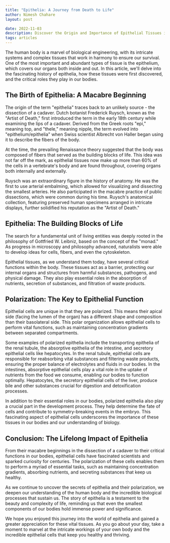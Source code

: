 ```yaml
---
title: "Epithelia: A Journey from Death to Life"
author: Nimesh Chahare
layout: post

date: 2022-11-03
description: Discover the Origin and Importance of Epithelial Tissues in Our Bodies
tags: articles
---
```


The human body is a marvel of biological engineering, with its intricate systems and complex tissues that work in harmony to ensure our survival. One of the most important and abundant types of tissue is the epithelium, which covers our organs both inside and out. In this article, we'll delve into the fascinating history of epithelia, how these tissues were first discovered, and the critical roles they play in our bodies.

## The Birth of Epithelia: A Macabre Beginning

The origin of the term "epithelia" traces back to an unlikely source - the dissection of a cadaver. Dutch botanist Frederick Ruysch, known as the "Artist of Death," first introduced the term in the early 18th century while examining the lips of a cadaver. Derived from the Greek roots "epi," meaning top, and "thele," meaning nipple, the term evolved into "epithelium/epithelia" when Swiss scientist Albrecht von Haller began using it to describe the fibers of the body.

At the time, the prevailing Renaissance theory suggested that the body was composed of fibers that served as the building blocks of life. This idea was not far off the mark, as epithelial tissues now make up more than 60% of the cells in a vertebrate's body and are found throughout, covering organs both internally and externally.

Ruysch was an extraordinary figure in the history of anatomy. He was the first to use arterial embalming, which allowed for visualizing and dissecting the smallest arteries. He also participated in the macabre practice of public dissections, which were common during his time. Ruysch's anatomical collection, featuring preserved human specimens arranged in intricate displays, further solidified his reputation as the "Artist of Death."

## Epithelia: The Building Blocks of Life

The search for a fundamental unit of living entities was deeply rooted in the philosophy of Gottfried W. Leibniz, based on the concept of the "monad." As progress in microscopy and philosophy advanced, naturalists were able to develop ideas for cells, fibers, and even the cytoskeleton.

Epithelial tissues, as we understand them today, have several critical functions within the body. These tissues act as a barrier, protecting our internal organs and structures from harmful substances, pathogens, and physical damage. They also play essential roles in the absorption of nutrients, secretion of substances, and filtration of waste products.

## Polarization: The Key to Epithelial Function

Epithelial cells are unique in that they are polarized. This means their apical side (facing the lumen of the organ) has a different shape and composition than their basolateral side. This polar organization allows epithelial cells to perform vital functions, such as maintaining concentration gradients between separated compartments.

Some examples of polarized epithelia include the transporting epithelia of the renal tubule, the absorptive epithelia of the intestine, and secretory epithelial cells like hepatocytes. In the renal tubule, epithelial cells are responsible for reabsorbing vital substances and filtering waste products, ensuring the proper balance of electrolytes and fluids in our bodies. In the intestines, absorptive epithelial cells play a vital role in the uptake of nutrients from the food we consume, enabling our bodies to function optimally. Hepatocytes, the secretory epithelial cells of the liver, produce bile and other substances crucial for digestion and detoxification processes.

In addition to their essential roles in our bodies, polarized epithelia also play a crucial part in the development process. They help determine the fate of cells and contribute to symmetry-breaking events in the embryo. This fascinating aspect of epithelial cells underscores the importance of these tissues in our bodies and our understanding of biology.

## Conclusion: The Lifelong Impact of Epithelia

From their macabre beginnings in the dissection of a cadaver to their critical functions in our bodies, epithelial cells have fascinated scientists and sparked curiosity for centuries. The polarization of these cells enables them to perform a myriad of essential tasks, such as maintaining concentration gradients, absorbing nutrients, and secreting substances that keep us healthy.

As we continue to uncover the secrets of epithelia and their polarization, we deepen our understanding of the human body and the incredible biological processes that sustain us. The story of epithelia is a testament to the beauty and complexity of life, reminding us that even the smallest components of our bodies hold immense power and significance.

We hope you enjoyed this journey into the world of epithelia and gained a greater appreciation for these vital tissues. As you go about your day, take a moment to marvel at the intricate workings of your own body and the incredible epithelial cells that keep you healthy and thriving.